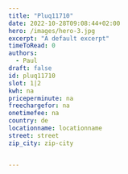 ```yaml
---
title: "Pluq11710"
date: 2022-10-28T09:08:44+02:00
hero: /images/hero-3.jpg
excerpt: "A default excerpt"
timeToRead: 0
authors:
  - Paul
draft: false
id: pluq11710
slot: 1|2
kwh: na
priceperminute: na
freechargefor: na
onetimefee: na
country: de
locationname: locationname
street: street
zip_city: zip-city


---
```

